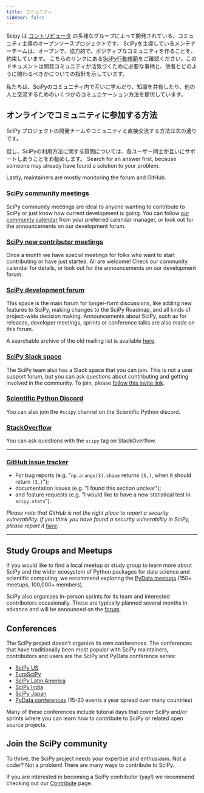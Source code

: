 ```yaml
---
title: コミュニティ
sidebar: false
---
```


Scipy は
[コントリビュータ](/teams/) の多様なグループによって開発されている、コミュニティ主導のオープンソースプロジェクトです。 SciPyを主導しているメンテナーチームは、オープンで、協力的で、ポジティブなコミュニティを作ることを、約束しています。 こちらのリンクにある[SciPy行動規範](https://docs.scipy.org/doc/scipy/dev/conduct/code_of_conduct.html)をご確認ください。このドキュメントは開発コミュニティが活気づくために必要な事柄と、他者とどのように関わるべきかについての指針を示しています。

私たちは、SciPyのコミュニティ内で互いに学んだり、知識を共有したり、他の人と交流するためのいくつかのコミュニケーション方法を提供しています。

## オンラインでコミュニティに参加する方法

SciPy プロジェクトの開発チームやコミュニティと直接交流する方法は次の通りです。

但し、SciPyの利用方法に関する質問については、各ユーザー同士が互いにサポートしあうことをお勧めします。 Search for an answer first, because someone may
already have found a solution to your problem.

Lastly, maintainers are mostly monitoring the forum and GitHub.

### [SciPy community meetings](https://scientific-python.org/calendars/)

SciPy community meetings are ideal to anyone wanting to contribute to SciPy
or just know how current development is going. You can follow
[our community calendar](https://scientific-python.org/calendars/) from your
preferred calendar manager, or look out for the announcements on our
development forum.

### [SciPy new contributor meetings](https://scientific-python.org/calendars/)

Once a month we have special meetings for folks who want to start contributing
or have just started. All are welcome! Check our community calendar for details,
or look out for the announcements on our development forum.

### [SciPy development forum](https://discuss.scientific-python.org/c/contributor/scipy)

This space is the main forum for longer-form discussions, like adding new
features to SciPy, making changes to the SciPy Roadmap, and all kinds of
project-wide decision making. Announcements about SciPy, such as for releases,
developer meetings, sprints or conference talks are also made on this forum.

A searchable archive of the old mailing list
is available [here](https://mail.python.org/archives/list/scipy-dev@python.org/).

### [SciPy Slack space](https://join.slack.com/t/scipy-community/shared_invite/zt-1a76bomjr-fuS1ZTnmP7b32kIhLb6QMg)

The SciPy team also has a Slack space that you can join. This is not a user
support forum, but you can ask questions about contributing and getting involved
in the community. To join, please [follow this invite link](https://join.slack.com/t/scipy-community/shared_invite/zt-1a76bomjr-fuS1ZTnmP7b32kIhLb6QMg).

### [Scientific Python Discord](https://discord.com/invite/vur45CbwMz)

You can also join the `#scipy` channel on the Scientific Python discord.

### [StackOverflow](https://stackoverflow.com/questions/tagged/scipy)

You can ask questions with the `scipy` tag on
StackOverflow.

---

### [GitHub issue tracker](https://github.com/scipy/scipy/issues)

- For bug reports (e.g. "`np.arange(3).shape` returns `(5,)`, when it should return `(3,)`");
- documentation issues (e.g. "I found this section unclear");
- and feature requests (e.g. "I would like to have a new statistical test in `scipy.stats`").

_Please note that GitHub is not the right place to report a security
vulnerability. If you think you have found a security vulnerability in SciPy,
please report it [here](https://tidelift.com/docs/security)._

---

## Study Groups and Meetups

If you would like to find a local meetup or study group to learn more about
SciPy and the wider ecosystem of Python packages for data science and
scientific computing, we recommend exploring the
[PyData meetups](https://www.meetup.com/pro/pydata/)
(150+ meetups, 100,000+ members).

SciPy also organizes in-person sprints for its team and interested contributors
occasionally. These are typically planned several months in advance and will
be announced on the
[forum](https://discuss.scientific-python.org/c/contributor/scipy).

## Conferences

The SciPy project doesn't organize its own conferences. The conferences that
have traditionally been most popular with SciPy maintainers, contributors and
users are the SciPy and PyData conference series:

- [SciPy US](https://conference.scipy.org)
- [EuroSciPy](https://www.euroscipy.org)
- [SciPy Latin America](https://www.scipyla.org)
- [SciPy India](https://scipy.in)
- [SciPy Japan](https://conference.scipy.org)
- [PyData conferences](https://pydata.org/event-schedule/) (15-20 events a year spread over many countries)

Many of these conferences include tutorial days that cover SciPy and/or sprints
where you can learn how to contribute to SciPy or related open source projects.

## Join the SciPy community

To thrive, the SciPy project needs your expertise and enthusiasm. Not a coder?
Not a problem! There are many ways to contribute to SciPy.

If you are interested in becoming a SciPy contributor (yay!) we recommend
checking out our [Contribute](/contribute) page.
